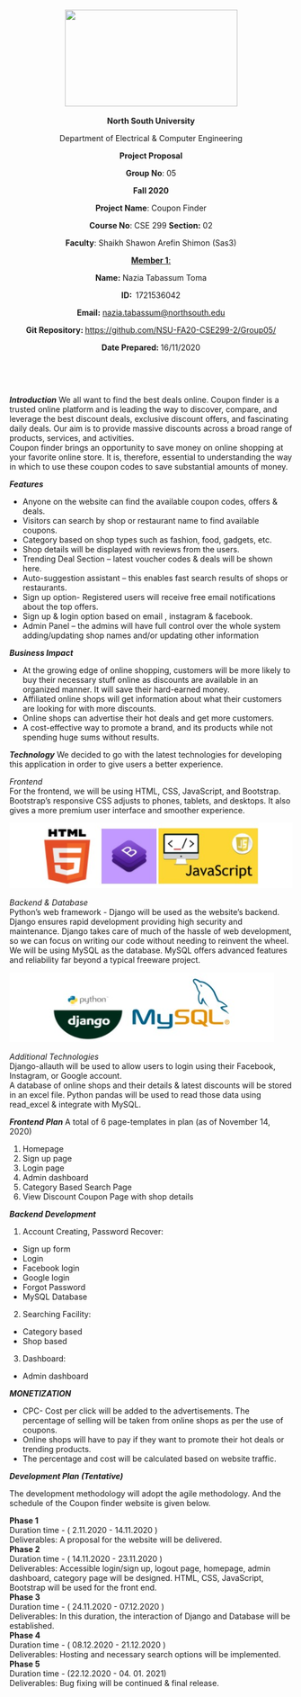 <p style="text-align: center;">&nbsp;</p>
<p style="text-align: center;">&nbsp;</p>
<p align="center"><strong><img src="https://media.dhakatribune.com/uploads/2016/11/nsulogo.jpg" alt="" width="307" height="172" /></strong></p>
<p align="center"><strong>North South University</strong></p>
<p align="center">Department of Electrical &amp; Computer Engineering</p>
<p align="center"><strong>Project Proposal</strong></p>
<p align="center"><strong>Group No</strong>: 05</p>
<p align="center"><strong>Fall 2020</strong></p>
<p align="center"><strong>Project Name</strong>: Coupon Finder</p>
<p align="center"><strong>Course No</strong>: CSE 299 <strong>Section</strong><strong>:</strong> 02</p>
<p align="center"><strong>Faculty</strong>: Shaikh Shawon Arefin Shimon (Sas3)</p>
<p align="center"><strong><u>Member 1</u></strong><u>:</u></p>
<p align="center"><strong>Name</strong><strong>:</strong> Nazia Tabassum Toma</p>
<p align="center"><strong>ID</strong><strong>:&nbsp; </strong>1721536042</p>
<p align="center"><strong>Email</strong><strong>:</strong> <a href="mailto:nazia.tabassum@northsouth.edu">nazia.tabassum@northsouth.edu</a></p>
<p align="center"><strong>Git Repository</strong><strong>: </strong><a href="https://github.com/NSU-FA20-CSE299-2/Group05">https://github.com/NSU-FA20-CSE299-2/Group05/</a></p>
<p align="center"><strong>Date Prepared</strong><strong>: </strong>16/11/2020</p>
<p><strong>&nbsp;</strong></p>
<p><strong>&nbsp;</strong></p>

***Introduction***
We all want to find the best deals online. Coupon finder is a trusted online platform and is leading the way to discover, compare, and leverage the best discount deals, exclusive discount offers, and fascinating daily deals. Our aim is to provide massive discounts across a broad range of products, services, and activities.\
Coupon finder brings an opportunity to save money on online shopping at your favorite online store. It is, therefore, essential to understanding the way in which to use these coupon codes to save substantial amounts of money.

***Features***
- Anyone on the website can find the available coupon codes, offers & deals.
- Visitors can search by shop or restaurant name to find available coupons.
- Category based on shop types such as fashion, food, gadgets, etc.
- Shop details will be displayed with reviews from the users. 
- Trending Deal Section – latest voucher codes & deals will be shown here.
- Auto-suggestion assistant – this enables fast search results of shops or restaurants.
- Sign up option- Registered users will receive free email notifications about the top offers.
- Sign up & login option based on email , instagram & facebook. 
- Admin Panel – the admins will have full control over the whole system adding/updating shop names and/or updating other information

***Business Impact***
- At the growing edge of online shopping, customers will be more likely to buy their necessary stuff online as discounts are available in an organized manner. It will save their hard-earned money.
- Affiliated online shops will get information about what their customers are looking for with more discounts.
- Online shops can advertise their hot deals and get more customers.
- A cost-effective way to promote a brand, and its products while not spending huge sums without results.

***Technology***
We decided to go with the latest technologies for developing this application in order to give users a better experience.

*Frontend* <br/>
For the frontend, we will be using HTML, CSS, JavaScript, and Bootstrap. Bootstrap’s responsive CSS adjusts to phones, tablets, and desktops.  It also gives a more premium user interface and smoother experience.

![alt text](https://raw.githubusercontent.com/NSU-FA20-CSE299-2/Group05/main/Images/frontend%20logo.jpg?token=AKQK2L54RZR723JQXHA2HUS7XNSDE)

*Backend & Database* <br/>
Python’s web framework - Django will be used as the website’s backend. Django ensures rapid development providing high security and maintenance. Django takes care of much of the hassle of web development, so we can focus on writing our code without needing to reinvent the wheel. We will be using MySQL as the database. MySQL offers advanced features and reliability far beyond a typical freeware project.

![alt text](https://raw.githubusercontent.com/NSU-FA20-CSE299-2/Group05/main/Images/backend.jpg?token=AKQK2LZMIXU3AR5BJQAW45K7XNSJY)

*Additional Technologies* <br/>
Django-allauth will be used to allow users to login using their Facebook, Instagram, or Google account. <br/>
A database of online shops and their details & latest discounts will be stored in an excel file. Python pandas will be used to read those data using read_excel & integrate with MySQL.

***Frontend Plan***
A total of 6 page-templates in plan (as of November 14, 2020)
1. Homepage
2. Sign up page
3. Login page
4. Admin dashboard
5. Category Based Search Page
6. View Discount Coupon Page with shop details

***Backend Development***
1. Account Creating, Password Recover:
- Sign up form
- Login
- Facebook login 
- Google login 
- Forgot Password
- MySQL Database

2. Searching Facility:
- Category based
- Shop based
      
3. Dashboard:
- Admin dashboard


***MONETIZATION***

- CPC- Cost per click will be added to the advertisements.
The percentage of selling will be taken from online shops as per the use of coupons.
- Online shops will have to pay if they want to promote their hot deals or trending products.
- The percentage and cost will be calculated based on website traffic.


***Development Plan (Tentative)***

The development methodology will adopt the agile methodology. And the schedule of the Coupon finder website is given below. 

**Phase 1**<br/>
Duration time - ( 2.11.2020 -  14.11.2020 )<br/>
Deliverables: A proposal for the website will be delivered.<br/>
**Phase 2** <br/>
Duration time - ( 14.11.2020 -  23.11.2020 )<br/>
Deliverables: Accessible login/sign up, logout page, homepage, admin dashboard, category page will be designed. HTML, CSS, JavaScript, Bootstrap will be used for the front end. <br/>
**Phase 3**<br/>
Duration time - ( 24.11.2020 -  07.12.2020 ) <br/>
Deliverables:  In this duration, the interaction of Django and Database will be established. <br/>
**Phase 4** <br/>
Duration time - ( 08.12.2020 -  21.12.2020 ) <br/>
Deliverables:  Hosting and necessary search options will be implemented.<br/>
**Phase 5** <br/>
Duration time - (22.12.2020 - 04. 01. 2021) <br/>
Deliverables:  Bug fixing will be continued & final release.<br/>










